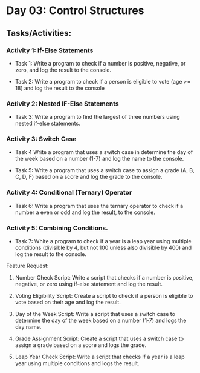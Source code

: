 # Day 03: Control Structures

## Tasks/Activities:

### Activity 1: If-Else Statements

-   Task 1: Write a program to check if a number is positive, negative, or zero, and log the result to the console.

-   Task 2: Write a program to check if a person is eligible to vote (age >= 18) and log the result to the console

### Activity 2: Nested IF-Else Statements

-   Task 3: Write a program to find the largest of three numbers using nested if-else statements.

### Activity 3: Switch Case

-   Task 4 Write a program that uses a switch case in determine the day of the week based on a number (1-7) and log the name to the console.

-   Task 5: Write a program that uses a switch case to assign a grade (A, B, C, D, F) based on a score and log the grade to the console.

### Activity 4: Conditional (Ternary) Operator

-   Task 6: Write a program that uses the ternary operator to check if a number a even or odd and log the result, to the console.

### Activity 5: Combining Conditions.

-   Task 7: White a program to check if a year is a leap year using multiple conditions (divisible by 4, but not 100 unless also divisible by 400) and log the result to the console.

Feature Request:

1. Number Check Script: Write a script that checks if a number is positive, negative, or zero using if-else statement and log the result.

2. Voting Eligibility Script: Create a script to check if a person is eligible to vote based on their age and log the result.

3. Day of the Week Script: Write a script that uses a switch case to determine the day of the week based on a number (1-7) and logs the day name.

4. Grade Assignment Script: Create a script that uses a switch case to assign a grade based on a score and logs the grade.

5. Leap Year Check Script: Write a script that checks If a year is a leap year using multiple conditions and logs the result.
